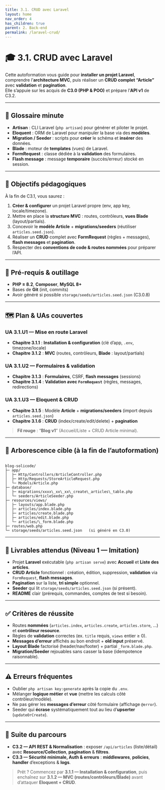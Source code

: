 ```yaml
---
title: 3.1. CRUD avec Laravel
layout: home
nav_order: 4
has_children: true
parent: 2. Back-end
permalink: /laravel-crud/
---
```


# 🎓 3.1. CRUD avec Laravel

Cette autoformation vous guide pour **installer un projet Laravel**, comprendre l’**architecture MVC**, puis réaliser un **CRUD complet “Article”** avec **validation** et **pagination**.  
Elle s’appuie sur les acquis de **C3.0 (PHP & POO)** et prépare l’**API v1** de C3.2.

---

## 📒 Glossaire minute
- **Artisan** : CLI Laravel (`php artisan`) pour générer et piloter le projet.  
- **Eloquent** : ORM de Laravel pour manipuler la base via des **modèles**.  
- **Migration / Seeder** : scripts pour **créer** le schéma et **insérer** des données.  
- **Blade** : moteur de **templates** (vues) de Laravel.  
- **FormRequest** : classe dédiée à la **validation** des formulaires.  
- **Flash message** : message **temporaire** (succès/erreur) stocké en session.

---

## 🎯 Objectifs pédagogiques
À la fin de C3.1, vous saurez :
1. **Créer & configurer** un projet Laravel propre (env, app key, locale/timezone).  
2. Mettre en place la **structure MVC** : routes, contrôleurs, **vues Blade** (layout/partials).  
3. Concevoir le **modèle Article** + **migrations/seeders** (réutiliser `articles.seed.json`).  
4. Réaliser un **CRUD** complet avec **FormRequest** (règles + messages), **flash messages** et **pagination**.  
5. Respecter des **conventions de code & routes nommées** pour préparer l’API.

---

## 🧱 Pré-requis & outillage
- **PHP ≥ 8.2**, **Composer**, **MySQL 8+**  
- Bases de **Git** (init, commits)  
- Avoir généré si possible `storage/seeds/articles.seed.json` (C3.0.8)

---

## 🗺️ Plan & UAs couvertes

### UA 3.1.U1 — Mise en route Laravel
- **Chapitre 3.1.1** : **Installation & configuration** (clé d’app, `.env`, timezone/locale)  
- **Chapitre 3.1.2** : **MVC** (routes, contrôleurs, **Blade** : layout/partials)

### UA 3.1.U2 — Formulaires & validation
- **Chapitre 3.1.3** : **Formulaires**, CSRF, **flash messages** (sessions)  
- **Chapitre 3.1.4** : **Validation avec `FormRequest`** (règles, messages, redirections)

### UA 3.1.U3 — Eloquent & CRUD
- **Chapitre 3.1.5** : Modèle **Article** + **migrations/seeders** (import depuis `articles.seed.json`)  
- **Chapitre 3.1.6** : **CRUD** (index/create/edit/delete) + **pagination**

> **Fil rouge** : “**Blog v1**” (Accueil/Liste + CRUD Article minimal).

---

## 🧩 Arborescence cible (à la fin de l’autoformation)
```

blog-solicode/
├─ app/
│  ├─ Http/Controllers/ArticleController.php
│  ├─ Http/Requests/StoreArticleRequest.php
│  └─ Models/Article.php
├─ database/
│  ├─ migrations/xxxx\_xx\_xx\_create\_articles\_table.php
│  └─ seeders/ArticleSeeder.php
├─ resources/views/
│  ├─ layouts/app.blade.php
│  ├─ articles/index.blade.php
│  ├─ articles/create.blade.php
│  ├─ articles/edit.blade.php
│  └─ articles/\_form.blade.php
├─ routes/web.php
└─ storage/seeds/articles.seed.json   (si généré en C3.0)

```

---

## 🧪 Livrables attendus (Niveau 1 — Imitation)
- Projet **Laravel** exécutable (`php artisan serve`) avec **Accueil** et **Liste des articles**.  
- **CRUD Article** fonctionnel : création, édition, suppression, **validation** via `FormRequest`, **flash messages**.  
- **Pagination** sur la liste, **tri simple** optionnel.  
- **Seeder** qui lit `storage/seeds/articles.seed.json` (si présent).  
- **README** clair (prérequis, commandes, comptes de test si besoin).

---

## ✅ Critères de réussite
- Routes **nommées** (`articles.index`, `articles.create`, `articles.store`, …) et **contrôleur resource**.  
- Règles de **validation** correctes (ex. `title` requis, `views` entier ≥ 0).  
- **Messages d’erreur** affichés au bon endroit + **old input** préservé.  
- **Layout Blade** factorisé (header/nav/footer) + partial `_form.blade.php`.  
- **Migration/Seeder** rejouables sans casser la base (idempotence raisonnable).

---

## ⚠️ Erreurs fréquentes
- Oublier `php artisan key:generate` après la copie du `.env`.  
- Mélanger **logique métier** et **vue** (mettre les calculs côté contrôleur/modèle).  
- Ne pas gérer les **messages d’erreur** côté formulaire (affichage `@error`).  
- Seeder qui **écrase** systématiquement tout au lieu d’**upserter** (`updateOrCreate`).

---

## 🔗 Suite du parcours
- **C3.2 — API REST & Normalisation** : exposer `/api/articles` (liste/détail) avec **Resource/Collection**, **pagination** & **filtres**.  
- **C3.3 — Sécurité minimale, Auth & erreurs** : **middlewares**, **policies**, **handler** d’exceptions & **logs**.

> Prêt ? Commencez par **3.1.1 — Installation & configuration**, puis enchaînez sur **3.1.2 — MVC (routes/contrôleurs/Blade)** avant d’attaquer **Eloquent + CRUD**.
